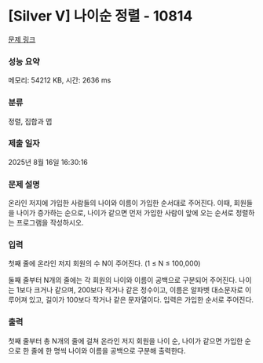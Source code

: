 # [Silver V] 나이순 정렬 - 10814 

[문제 링크](https://www.acmicpc.net/problem/10814) 

### 성능 요약

메모리: 54212 KB, 시간: 2636 ms

### 분류

정렬, 집합과 맵

### 제출 일자

2025년 8월 16일 16:30:16

### 문제 설명

<p>온라인 저지에 가입한 사람들의 나이와 이름이 가입한 순서대로 주어진다. 이때, 회원들을 나이가 증가하는 순으로, 나이가 같으면 먼저 가입한 사람이 앞에 오는 순서로 정렬하는 프로그램을 작성하시오.</p>

### 입력 

 <p>첫째 줄에 온라인 저지 회원의 수 N이 주어진다. (1 ≤ N ≤ 100,000)</p>

<p>둘째 줄부터 N개의 줄에는 각 회원의 나이와 이름이 공백으로 구분되어 주어진다. 나이는 1보다 크거나 같으며, 200보다 작거나 같은 정수이고, 이름은 알파벳 대소문자로 이루어져 있고, 길이가 100보다 작거나 같은 문자열이다. 입력은 가입한 순서로 주어진다.</p>

### 출력 

 <p>첫째 줄부터 총 N개의 줄에 걸쳐 온라인 저지 회원을 나이 순, 나이가 같으면 가입한 순으로 한 줄에 한 명씩 나이와 이름을 공백으로 구분해 출력한다.</p>

